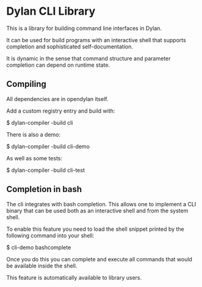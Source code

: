 # Dylan CLI Library

This is a library for building command line interfaces in Dylan.

It can be used for build programs with an interactive shell
that supports completion and sophisticated self-documentation.

It is dynamic in the sense that command structure and
parameter completion can depend on runtime state.

## Compiling

All dependencies are in opendylan itself.

Add a custom registry entry and build with:

$ dylan-compiler -build cli

There is also a demo:

$ dylan-compiler -build cli-demo

As well as some tests:

$ dylan-compiler -build cli-test

## Completion in bash

The cli integrates with bash completion. This allows one
to implement a CLI binary that can be used both as an
interactive shell and from the system shell.

To enable this feature you need to load the shell snippet
printed by the following command into your shell:

$ cli-demo bashcomplete

Once you do this you can complete and execute all commands
that would be available inside the shell.

This feature is automatically available to library users.
